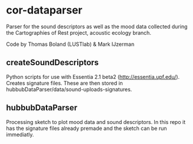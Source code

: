 # cor-dataparser
Parser for the sound descriptors as well as the mood data collected during the Cartographies of Rest project, acoustic ecology branch.

Code by Thomas Boland (LUSTlab) & Mark IJzerman

## createSoundDescriptors
Python scripts for use with Essentia 2.1 beta2 (http://essentia.upf.edu/).
Creates signature files. These are then stored in hubbubDataParser/data/sound-uploads-signatures.

## hubbubDataParser
Processing sketch to plot mood data and sound descriptors.
In this repo it has the signature files already premade and the sketch can be run immediatly.
